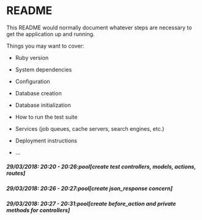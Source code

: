 # README

This README would normally document whatever steps are necessary to get the
application up and running.

Things you may want to cover:

* Ruby version

* System dependencies

* Configuration

* Database creation

* Database initialization

* How to run the test suite

* Services (job queues, cache servers, search engines, etc.)

* Deployment instructions

* ...

##### 29/03/2018: 20:20 - 20:26:pool[create test controllers, models, actions, routes]

##### 29/03/2018: 20:26 - 20:27:pool[create json_response concern]

##### 29/03/2018: 20:27 - 20:31:pool[create before_action and private methods for controllers]
